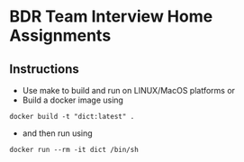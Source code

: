 # BDR Team Interview Home Assignments

## Instructions

* Use make to build and run on LINUX/MacOS platforms
or
* Build a docker image using
```
docker build -t "dict:latest" .
```
* and then run using
```
docker run --rm -it dict /bin/sh
```